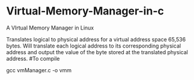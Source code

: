 # Virtual-Memory-Manager-in-c
A VIrtual Memory Manager in Linux

Translates logical to physical address for a virtual address space
65,536 bytes. Will translate each logical address to its corresponding physical
address and output the value of the byte stored at the translated physical
address.
#To compile

gcc vmManager.c -o vmm
